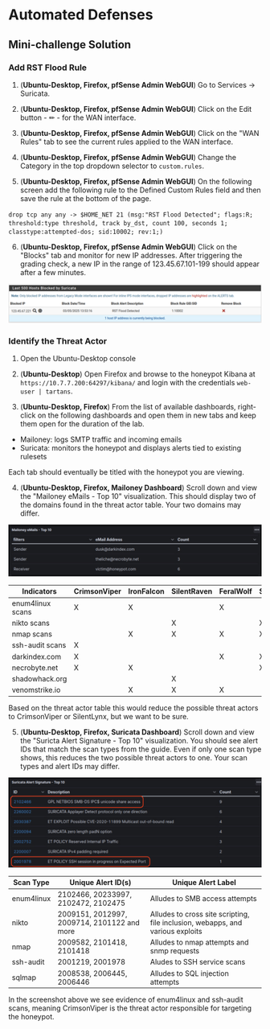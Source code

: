 # Automated Defenses

## Mini-challenge Solution

### Add RST Flood Rule

1. (**Ubuntu-Desktop, Firefox, pfSense Admin WebGUI**) Go to Services -> Suricata.

2. (**Ubuntu-Desktop, Firefox, pfSense Admin WebGUI**) Click on the Edit button - &#9999; - for the WAN interface.

3. (**Ubuntu-Desktop, Firefox, pfSense Admin WebGUI**) Click on the "WAN Rules" tab to see the current rules applied to the WAN interface.

4. (**Ubuntu-Desktop, Firefox, pfSense Admin WebGUI**) Change the Category in the top dropdown selector to `custom.rules`.

5. (**Ubuntu-Desktop, Firefox, pfSense Admin WebGUI**) On the following screen add the following rule to the Defined Custom Rules field and then save the rule at the bottom of the page.

`drop tcp any any -> $HOME_NET 21 (msg:"RST Flood Detected"; flags:R; threshold:type threshold, track by_dst, count 100, seconds 1; classtype:attempted-dos; sid:10002; rev:1;)`

6. (**Ubuntu-Desktop, Firefox, pfSense Admin WebGUI**) Click on the "Blocks" tab and monitor for new IP addresses. After triggering the grading check, a new IP in the range of 123.45.67.101-199 should appear after a few minutes.

![s05-image32.png](./img/s05-image32.png)

### Identify the Threat Actor

1. Open the Ubuntu-Desktop console

2. (**Ubuntu-Desktop**) Open Firefox and browse to the honeypot Kibana at `https://10.7.7.200:64297/kibana/` and login with the credentials `web-user | tartans`.

3. (**Ubuntu-Desktop, Firefox**) From the list of available dashboards, right-click on the following dashboards and open them in new tabs and keep them open for the duration of the lab.

 - Mailoney: logs SMTP traffic and incoming emails
 - Suricata: monitors the honeypot and displays alerts tied to existing rulesets

Each tab should eventually be titled with the honeypot you are viewing.

4. (**Ubuntu-Desktop, Firefox, Mailoney Dashboard**) Scroll down and view the "Mailoney eMails - Top 10" visualization. This should display two of the domains found in the threat actor table. Your two domains may differ.

![s05-image33.png](./img/s05-image33.png)

|Indicators|CrimsonViper|IronFalcon|SilentRaven|FeralWolf|SilentLynx|PhantomCobra|BurningMantis|GlacierFox|
|-|-|-|-|-|-|-|-|-|
|enum4linux scans|X|X| |X| |X| | |
|nikto scans     | | |X| |X| |X|X|
|nmap scans      | |X|X|X|X| | | |
|ssh-audit scans |X| | | | |X|X|X|
|darkindex.com   |X| | |X|X| | |X|
|necrobyte.net   |X|X| | |X| |X| |
|shadowhack.org  | | |X| | |X| | |
|venomstrike.io  | |X|X|X| |X|X|X|

Based on the threat actor table this would reduce the possible threat actors to CrimsonViper or SilentLynx, but we want to be sure.

5. (**Ubuntu-Desktop, Firefox, Suricata Dashboard**) Scroll down and view the "Suricta Alert Signature - Top 10" visualization. You should see alert IDs that match the scan types from the guide. Even if only one scan type shows, this reduces the two possible threat actors to one. Your scan types and alert IDs may differ.

![s05-image34.png](./img/s05-image34.png)

| Scan Type | Unique Alert ID(s) | Unique Alert Label |
|-----------|-----------------|--------------------|
| enum4linux | 2102466, 20233997, 2102472, 2102475  | Alludes to SMB access attempts |
| nikto | 2009151, 2012997, 2009714, 2101122 and more | Alludes to cross site scripting, file inclusion, webapps, and various exploits |
| nmap | 2009582, 2101418, 2101418 | Alludes to nmap attempts and snmp requests |
| ssh-audit | 2001219, 2001978 | Aludes to SSH service scans |
| sqlmap | 2008538, 2006445, 2006446 | Alludes to SQL injection attempts |

In the screenshot above we see evidence of enum4linux and ssh-audit scans, meaning CrimsonViper is the threat actor responsible for targeting the honeypot. 
